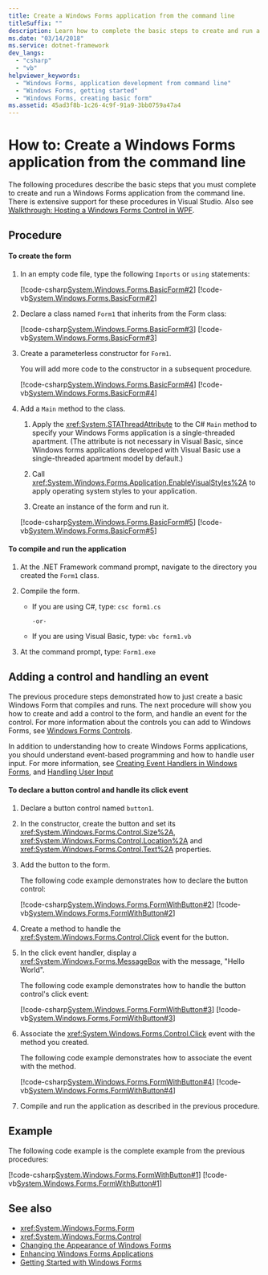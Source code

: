 ```yaml
---
title: Create a Windows Forms application from the command line
titleSuffix: ""
description: Learn how to complete the basic steps to create and run a Windows Forms application from the command line.
ms.date: "03/14/2018"
ms.service: dotnet-framework
dev_langs: 
  - "csharp"
  - "vb"
helpviewer_keywords: 
  - "Windows Forms, application development from command line"
  - "Windows Forms, getting started"
  - "Windows Forms, creating basic form"
ms.assetid: 45ad3f8b-1c26-4c9f-91a9-3bb0759a47a4
---
```

# How to: Create a Windows Forms application from the command line

The following procedures describe the basic steps that you must complete to create and run a Windows Forms application from the command line. There is extensive support for these procedures in Visual Studio.  Also see [Walkthrough: Hosting a Windows Forms Control in WPF](/dotnet/framework/wpf/advanced/walkthrough-hosting-a-windows-forms-control-in-wpf).
  
## Procedure  
  
#### To create the form  
  
1. In an empty code file, type the following `Imports` or `using` statements:  
  
     [!code-csharp[System.Windows.Forms.BasicForm#2](~/samples/snippets/csharp/VS_Snippets_Winforms/System.Windows.Forms.BasicForm/CS/Form1.cs#2)]
     [!code-vb[System.Windows.Forms.BasicForm#2](~/samples/snippets/visualbasic/VS_Snippets_Winforms/System.Windows.Forms.BasicForm/VB/Form1.vb#2)]  
  
2. Declare a class named `Form1` that inherits from the Form class:
  
     [!code-csharp[System.Windows.Forms.BasicForm#3](~/samples/snippets/csharp/VS_Snippets_Winforms/System.Windows.Forms.BasicForm/CS/Form1.cs#3)]
     [!code-vb[System.Windows.Forms.BasicForm#3](~/samples/snippets/visualbasic/VS_Snippets_Winforms/System.Windows.Forms.BasicForm/VB/Form1.vb#3)]  
  
3. Create a parameterless constructor for `Form1`.
  
     You will add more code to the constructor in a subsequent procedure.
  
     [!code-csharp[System.Windows.Forms.BasicForm#4](~/samples/snippets/csharp/VS_Snippets_Winforms/System.Windows.Forms.BasicForm/CS/Form1.cs#4)]
     [!code-vb[System.Windows.Forms.BasicForm#4](~/samples/snippets/visualbasic/VS_Snippets_Winforms/System.Windows.Forms.BasicForm/VB/Form1.vb#4)]  
  
4. Add a `Main` method to the class.
  
    1. Apply the <xref:System.STAThreadAttribute> to the C# `Main` method to specify your Windows Forms application is a single-threaded apartment. (The attribute is not necessary in Visual Basic, since Windows forms applications developed with Visual Basic use a single-threaded apartment model by default.)  
  
    2. Call <xref:System.Windows.Forms.Application.EnableVisualStyles%2A> to apply operating system styles to your application.  
  
    3. Create an instance of the form and run it.  
  
     [!code-csharp[System.Windows.Forms.BasicForm#5](~/samples/snippets/csharp/VS_Snippets_Winforms/System.Windows.Forms.BasicForm/CS/Form1.cs#5)]
     [!code-vb[System.Windows.Forms.BasicForm#5](~/samples/snippets/visualbasic/VS_Snippets_Winforms/System.Windows.Forms.BasicForm/VB/Form1.vb#5)]  
  
#### To compile and run the application  
  
1. At the .NET Framework command prompt, navigate to the directory you created the `Form1` class.  
  
2. Compile the form.  
  
    - If you are using C#, type: `csc form1.cs`  
  
         `-or-`  
  
    - If you are using Visual Basic, type: `vbc form1.vb`  
  
3. At the command prompt, type: `Form1.exe`  
  
## Adding a control and handling an event

The previous procedure steps demonstrated how to just create a basic Windows Form that compiles and runs. The next procedure will show you how to create and add a control to the form, and handle an event for the control. For more information about the controls you can add to Windows Forms, see [Windows Forms Controls](./controls/index.md).
  
 In addition to understanding how to create Windows Forms applications, you should understand event-based programming and how to handle user input. For more information, see [Creating Event Handlers in Windows Forms](creating-event-handlers-in-windows-forms.md), and [Handling User Input](./controls/handling-user-input.md)  
  
#### To declare a button control and handle its click event  
  
1. Declare a button control named `button1`.  
  
2. In the constructor, create the button and set its <xref:System.Windows.Forms.Control.Size%2A>, <xref:System.Windows.Forms.Control.Location%2A> and <xref:System.Windows.Forms.Control.Text%2A> properties.  
  
3. Add the button to the form.  
  
     The following code example demonstrates how to declare the button control:
  
     [!code-csharp[System.Windows.Forms.FormWithButton#2](~/samples/snippets/csharp/VS_Snippets_Winforms/System.Windows.Forms.FormWithButton/CS/Form1.cs#2)]
     [!code-vb[System.Windows.Forms.FormWithButton#2](~/samples/snippets/visualbasic/VS_Snippets_Winforms/System.Windows.Forms.FormWithButton/VB/Form1.vb#2)]  
  
4. Create a method to handle the <xref:System.Windows.Forms.Control.Click> event for the button.  
  
5. In the click event handler, display a <xref:System.Windows.Forms.MessageBox> with the message, "Hello World".  
  
     The following code example demonstrates how to handle the button control's click event:
  
     [!code-csharp[System.Windows.Forms.FormWithButton#3](~/samples/snippets/csharp/VS_Snippets_Winforms/System.Windows.Forms.FormWithButton/CS/Form1.cs#3)]
     [!code-vb[System.Windows.Forms.FormWithButton#3](~/samples/snippets/visualbasic/VS_Snippets_Winforms/System.Windows.Forms.FormWithButton/VB/Form1.vb#3)]  
  
6. Associate the <xref:System.Windows.Forms.Control.Click> event with the method you created.  
  
     The following code example demonstrates how to associate the event with the method.  
  
     [!code-csharp[System.Windows.Forms.FormWithButton#4](~/samples/snippets/csharp/VS_Snippets_Winforms/System.Windows.Forms.FormWithButton/CS/Form1.cs#4)]
     [!code-vb[System.Windows.Forms.FormWithButton#4](~/samples/snippets/visualbasic/VS_Snippets_Winforms/System.Windows.Forms.FormWithButton/VB/Form1.vb#4)]  
  
7. Compile and run the application as described in the previous procedure.  
  
## Example  

The following code example is the complete example from the previous procedures:
  
 [!code-csharp[System.Windows.Forms.FormWithButton#1](~/samples/snippets/csharp/VS_Snippets_Winforms/System.Windows.Forms.FormWithButton/CS/Form1.cs#1)]
 [!code-vb[System.Windows.Forms.FormWithButton#1](~/samples/snippets/visualbasic/VS_Snippets_Winforms/System.Windows.Forms.FormWithButton/VB/Form1.vb#1)]  
  
## See also

- <xref:System.Windows.Forms.Form>
- <xref:System.Windows.Forms.Control>
- [Changing the Appearance of Windows Forms](changing-the-appearance-of-windows-forms.md)
- [Enhancing Windows Forms Applications](./advanced/index.md)
- [Getting Started with Windows Forms](getting-started-with-windows-forms.md)
